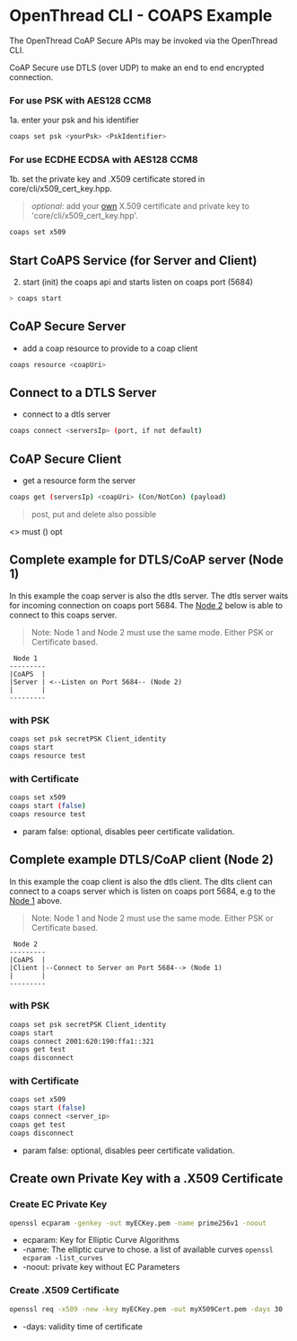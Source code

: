 # OpenThread CLI - COAPS Example

The OpenThread CoAP Secure APIs may be invoked via the OpenThread CLI.

CoAP Secure use DTLS (over UDP) to make an end to end encrypted connection.

### For use PSK with AES128 CCM8

 1a. enter your psk and his identifier
 
```bash
coaps set psk <yourPsk> <PskIdentifier>
```

### For use ECDHE ECDSA with AES128 CCM8

 1b. set the private key and .X509 certificate stored in core/cli/x509_cert_key.hpp.
 
 > _optional_: add your [own](#create-ec-private-key) X.509 certificate and private key to 'core/cli/x509_cert_key.hpp'.
 
```bash
coaps set x509
```

## Start CoAPS Service (for Server and Client)

 2. start (init) the coaps api and starts listen on coaps port (5684)
 
```bash
> coaps start
```

## CoAP Secure Server

 * add a coap resource to provide to a coap client
 
```bash
coaps resource <coapUri>
```

## Connect to a DTLS Server

 * connect to a dtls server
 
```bash
coaps connect <serversIp> (port, if not default)
```

## CoAP Secure Client

* get a resource form the server

```bash
coaps get (serversIp) <coapUri> (Con/NotCon) (payload)
```

> post, put and delete also possible
   
   
<> must
() opt
   
   
## Complete example for DTLS/CoAP server (Node 1)

In this example the coap server is also the dtls server.
The dtls server waits for incoming connection on coaps port 5684.
The [Node 2](#complete-example-dtlscoap-client-node-2) below is able to connect to this coaps server. 

> Note: Node 1 and Node 2 must use the same mode. Either PSK or Certificate based.   

```
 Node 1
---------
|CoAPS  |
|Server | <--Listen on Port 5684-- (Node 2)
|       |
---------
```

### with PSK

```bash
coaps set psk secretPSK Client_identity
coaps start
coaps resource test
```

### with Certificate

```bash
coaps set x509
coaps start (false)
coaps resource test
```

* param false: optional, disables peer certificate validation.

## Complete example DTLS/CoAP client (Node 2)

In this example the coap client is also the dtls client.
The dlts client can connect to a coaps server which is listen on coaps port 5684, e.g to the [Node 1](#complete-example-for-dtlscoap-server-node-1) above.

> Note: Node 1 and Node 2 must use the same mode. Either PSK or Certificate based.   

```
 Node 2
---------
|CoAPS  |
|Client |--Connect to Server on Port 5684--> (Node 1)
|       |
---------
```

### with PSK

```bash
coaps set psk secretPSK Client_identity
coaps start
coaps connect 2001:620:190:ffa1::321
coaps get test
coaps disconnect
```

### with Certificate

```bash
coaps set x509
coaps start (false)
coaps connect <server_ip>
coaps get test
coaps disconnect
```

* param false: optional, disables peer certificate validation.

## Create own Private Key with a .X509 Certificate

### Create EC Private Key

```bash
openssl ecparam -genkey -out myECKey.pem -name prime256v1 -noout
```

* ecparam: Key for Elliptic Curve Algorithms
* -name: The elliptic curve to chose. a list of available curves `openssl ecparam -list_curves`
* -noout: private key without EC Parameters

### Create .X509 Certificate

```bash
openssl req -x509 -new -key myECKey.pem -out myX509Cert.pem -days 30
```

* -days: validity time of certificate
